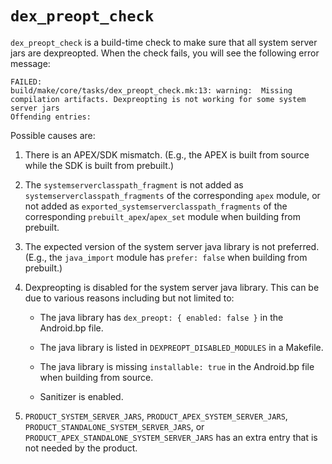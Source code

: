 # `dex_preopt_check`

`dex_preopt_check` is a build-time check to make sure that all system server
jars are dexpreopted. When the check fails, you will see the following error
message:

```
FAILED:
build/make/core/tasks/dex_preopt_check.mk:13: warning:  Missing compilation artifacts. Dexpreopting is not working for some system server jars
Offending entries:
```

Possible causes are:

1.  There is an APEX/SDK mismatch. (E.g., the APEX is built from source while
    the SDK is built from prebuilt.)

1.  The `systemserverclasspath_fragment` is not added as
    `systemserverclasspath_fragments` of the corresponding `apex` module, or not
    added as `exported_systemserverclasspath_fragments` of the corresponding
    `prebuilt_apex`/`apex_set` module when building from prebuilt.

1.  The expected version of the system server java library is not preferred.
    (E.g., the `java_import` module has `prefer: false` when building from
    prebuilt.)

1.  Dexpreopting is disabled for the system server java library. This can be due
    to various reasons including but not limited to:

    - The java library has `dex_preopt: { enabled: false }` in the Android.bp
      file.

    - The java library is listed in `DEXPREOPT_DISABLED_MODULES` in a Makefile.

    - The java library is missing `installable: true` in the Android.bp
      file when building from source.

    - Sanitizer is enabled.

1.  `PRODUCT_SYSTEM_SERVER_JARS`, `PRODUCT_APEX_SYSTEM_SERVER_JARS`,
    `PRODUCT_STANDALONE_SYSTEM_SERVER_JARS`, or
    `PRODUCT_APEX_STANDALONE_SYSTEM_SERVER_JARS` has an extra entry that is not
    needed by the product.
